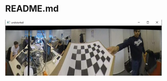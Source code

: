 # README.md
![image](https://github.com/tutul032/Omnidirectional_Camera_Calibration/blob/master/undist_panaroma.jpg)
